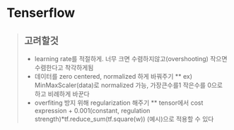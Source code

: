 Tenserflow
==========

> ## 고려할것
> * learning rate를 적절하게. 너무 크면 수렴하지않고(overshooting) 작으면 수렴한다고 착각하게됨
> * 데이터를 zero centered, normalized 하게 바꿔주기
> ** ex) MinMaxScaler(data)로 normalized 가능, 가장큰수를1 작은수를 0으로 하고 비례하게 바꾼다
> * overfiting 방지 위해 regularization 해주기
> ** tensor에서 cost expression + 0.001(constant, regulation strength)*tf.reduce_sum(tf.square(w)) (예시)으로 적용할 수 있다
